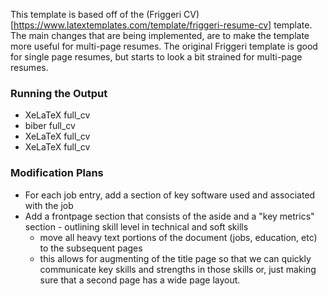 This template is based off of the (Friggeri CV)[https://www.latextemplates.com/template/friggeri-resume-cv] template.  The main changes that are being implemented, are to make the template more useful for multi-page resumes.  The original Friggeri template is good for single page resumes, but starts to look a bit strained for multi-page resumes.

### Running the Output ###

  - XeLaTeX full_cv
  - biber full_cv
  - XeLaTeX full_cv
  - XeLaTeX full_cv


### Modification Plans ###

  - For each job entry, add a section of key software used and associated with the job
  - Add a frontpage section that consists of the aside and a "key metrics" section - outlining skill level in technical and soft skills
    - move all heavy text portions of the document (jobs, education, etc) to the subsequent pages
    - this allows for augmenting of the title page so that we can quickly communicate key skills and strengths in those skills or, just making sure that a second page has a wide page layout.

